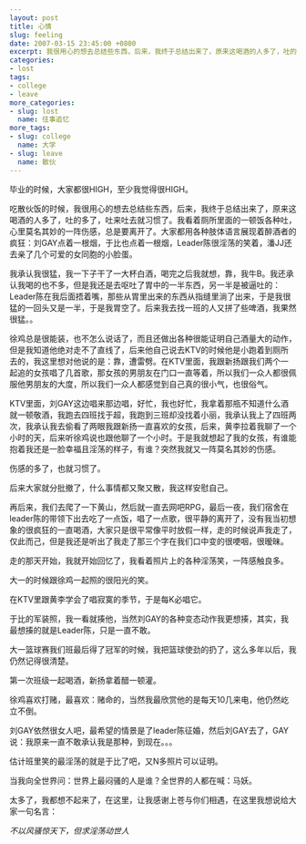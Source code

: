 ```yaml
---
layout: post
title: 心情
slug: feeling
date: 2007-03-15 23:45:00 +0800
excerpt: 我很用心的想去总结些东西，后来，我终于总结出来了，原来这喝酒的人多了，吐的多了，吐来吐去就习惯了。我看着厕所里面的一顿饭各种吐，心里莫名其妙的一阵伤感，总是要离开了。大家都用各种肢体语言展现着醉酒者的疯狂：刘GAY点着一根烟，于比也点着一根烟，Leader陈很淫荡的笑着，潘JJ还去亲了几个可爱的女同胞的小脸蛋。
categories:
- lost
tags:
- college
- leave
more_categories:
- slug: lost
  name: 往事追忆
more_tags:
- slug: college
  name: 大学
- slug: leave
  name: 散伙
---
```


毕业的时候，大家都很HIGH，至少我觉得很HIGH。

吃散伙饭的时候，我很用心的想去总结些东西，后来，我终于总结出来了，原来这喝酒的人多了，吐的多了，吐来吐去就习惯了。我看着厕所里面的一顿饭各种吐，心里莫名其妙的一阵伤感，总是要离开了。大家都用各种肢体语言展现着醉酒者的疯狂：刘GAY点着一根烟，于比也点着一根烟，Leader陈很淫荡的笑着，潘JJ还去亲了几个可爱的女同胞的小脸蛋。


我承认我很猛，我一下子干了一大杯白酒，喝完之后我就想，靠，我牛B。我还承认我喝的也不多，但是我还是去呕吐了胃中的一半东西，另一半是被逼吐的：Leader陈在我后面捂着嘴，那些从胃里出来的东西从指缝里淌了出来，于是我很猛的一回头又是一半，于是我胃空了。后来我去找一班的人又拼了些啤酒，我果然很猛。。

徐鸡总是很能装，也不怎么说话了，而且还做出各种很能证明自己酒量大的动作，但是我知道他绝对走不了直线了，后来他自己说去KTV的时候他是小跑着到厕所去的，我这里想对他说的是：靠，遭雷劈。在KTV里面，我跟新扬跟我们两个一起追的女孩唱了几首歌，那女孩的男朋友在门口一直等着，所以我们一众人都很佩服他男朋友的大度，所以我们一众人都感觉到自己真的很小气，也很俗气。

KTV里面，刘GAY这边唱来那边唱，好忙，我也好忙，我拿着那瓶不知道什么酒就一顿敬酒，我跑去四班找于超，我跑到三班却没找着小丽，我承认我上了四班两次，我承认我去偷看了两眼我跟新扬一直喜欢的女孩，后来，黄李拉着我聊了一个小时的天，后来听徐鸡说也跟他聊了一个小时。于是我就想起了我的女孩，有谁能抱着我还是一脸幸福且淫荡的样子，有谁？突然我就又一阵莫名其妙的伤感。

伤感的多了，也就习惯了。

后来大家就分批撤了，什么事情都又聚又散，我这样安慰自己。

再后来，我们去爬了一下黄山，然后就一直去网吧RPG，最后一夜，我们宿舍在leader陈的带领下出去吃了一点饭，唱了一点歌，很平静的离开了，没有我当初想象的很疯狂的一直喝酒，大家只是很平常像平时放假一样，走的时候说声我走了，仅此而己，但是我还是听出了我走了那三个字在我们口中变的很哽咽，很暧昧。

走的那天开始，我就开始回忆了，我看着照片上的各种淫荡笑，一阵感触良多。

大一的时候跟徐鸡一起照的很阳光的笑。

在KTV里跟黄李学会了唱寂寞的季节，于是每K必唱它。

于比的军装照，我一看就揍他，当然刘GAY的各种变态动作我更想揍，其实，我最想揍的就是Leader陈，只是一直不敢。

大一篮球赛我们班最后得了冠军的时候，我把篮球使劲的扔了，这么多年以后，我仍然记得很清楚。

第一次班级一起喝酒，新扬拿着醋一顿灌。

徐鸡喜欢打赌，最喜欢：赌命的，当然我最欣赏他的是每天10几来电，他仍然屹立不倒。

刘GAY依然很女人吧，最希望的情景是了leader陈征婚，然后刘GAY去了，GAY说：我原来一直不敢承认我是那种，到现在。。。

估计班里笑的最淫荡的就是于比了吧，又N多照片可以证明。

当我向全世界问：世界上最闷骚的人是谁？全世界的人都在喊：马妖。

太多了，我都想不起来了，在这里，让我感谢上苍与你们相遇，在这里我想说给大家一句名言：

*不以风骚惊天下，但求淫荡动世人*
